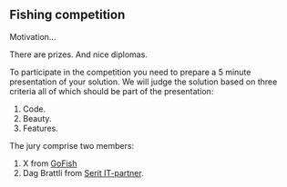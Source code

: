 ## Fishing competition

Motivation...

There are prizes. And nice diplomas.

To participate in the competition you need to prepare a 5 minute presentation of your solution. We will judge the solution based on three criteria all of which should be part of the presentation:
1. Code.
2. Beauty.
3. Features.

The jury comprise two members:
1. X from [GoFish](https://gofish.no/gofish-pro)
2. Dag Brattli from [Serit IT-partner](https://serit.no/).
